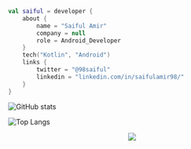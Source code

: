 
```kotlin
val saiful = developer {
    about {
        name = "Saiful Amir"
        company = null
        role = Android_Developer
    }
    tech("Kotlin", "Android")
    links {
        twitter = "@98saiful"
        linkedin = "linkedin.com/in/saifulamir98/"
    }
}
```

![GitHub stats](https://github-readme-stats.vercel.app/api?username=98saiful&show_icons=true&theme=gotham)

![Top Langs](https://github-readme-stats.vercel.app/api/top-langs/?username=98saiful&layout=compact&theme=gotham)

<p align="center">
<img src="https://visitor-badge.laobi.icu/badge?page_id=98saiful" id="counter">
</p>
